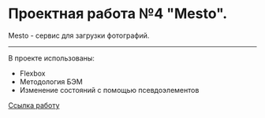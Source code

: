 # Проектная работа №4 "Mesto".

Mesto - сервис для загрузки фотографий.
____

В проекте использованы:
- Flexbox
- Методология БЭМ
- Изменение состояний с помощью псевдоэлементов

[Ссылка работу]()